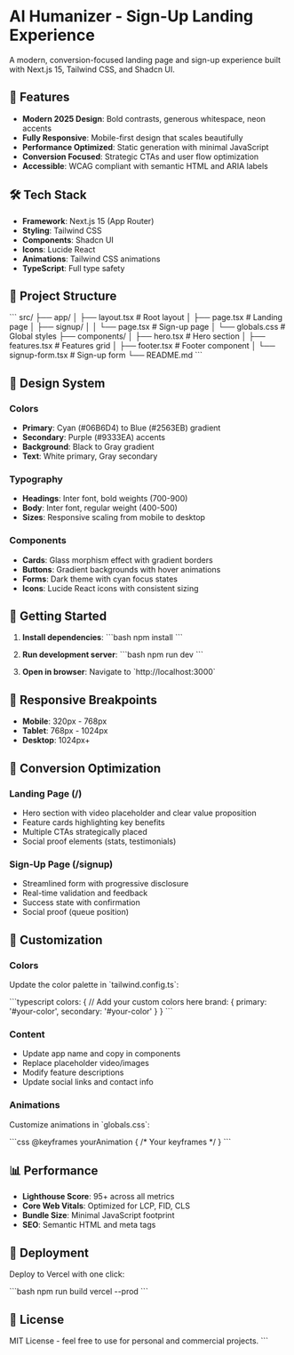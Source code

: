 # AI Humanizer - Sign-Up Landing Experience

A modern, conversion-focused landing page and sign-up experience built with Next.js 15, Tailwind CSS, and Shadcn UI.

## 🚀 Features

- **Modern 2025 Design**: Bold contrasts, generous whitespace, neon accents
- **Fully Responsive**: Mobile-first design that scales beautifully
- **Performance Optimized**: Static generation with minimal JavaScript
- **Conversion Focused**: Strategic CTAs and user flow optimization
- **Accessible**: WCAG compliant with semantic HTML and ARIA labels

## 🛠️ Tech Stack

- **Framework**: Next.js 15 (App Router)
- **Styling**: Tailwind CSS
- **Components**: Shadcn UI
- **Icons**: Lucide React
- **Animations**: Tailwind CSS animations
- **TypeScript**: Full type safety

## 📁 Project Structure

\`\`\`
src/
├── app/
│   ├── layout.tsx          # Root layout
│   ├── page.tsx           # Landing page
│   ├── signup/
│   │   └── page.tsx       # Sign-up page
│   └── globals.css        # Global styles
├── components/
│   ├── hero.tsx           # Hero section
│   ├── features.tsx       # Features grid
│   ├── footer.tsx         # Footer component
│   └── signup-form.tsx    # Sign-up form
└── README.md
\`\`\`

## 🎨 Design System

### Colors
- **Primary**: Cyan (#06B6D4) to Blue (#2563EB) gradient
- **Secondary**: Purple (#9333EA) accents
- **Background**: Black to Gray gradient
- **Text**: White primary, Gray secondary

### Typography
- **Headings**: Inter font, bold weights (700-900)
- **Body**: Inter font, regular weight (400-500)
- **Sizes**: Responsive scaling from mobile to desktop

### Components
- **Cards**: Glass morphism effect with gradient borders
- **Buttons**: Gradient backgrounds with hover animations
- **Forms**: Dark theme with cyan focus states
- **Icons**: Lucide React icons with consistent sizing

## 🚀 Getting Started

1. **Install dependencies**:
   \`\`\`bash
   npm install
   \`\`\`

2. **Run development server**:
   \`\`\`bash
   npm run dev
   \`\`\`

3. **Open in browser**:
   Navigate to \`http://localhost:3000\`

## 📱 Responsive Breakpoints

- **Mobile**: 320px - 768px
- **Tablet**: 768px - 1024px  
- **Desktop**: 1024px+

## 🎯 Conversion Optimization

### Landing Page (/)
- Hero section with video placeholder and clear value proposition
- Feature cards highlighting key benefits
- Multiple CTAs strategically placed
- Social proof elements (stats, testimonials)

### Sign-Up Page (/signup)
- Streamlined form with progressive disclosure
- Real-time validation and feedback
- Success state with confirmation
- Social proof (queue position)

## 🔧 Customization

### Colors
Update the color palette in \`tailwind.config.ts\`:

\`\`\`typescript
colors: {
  // Add your custom colors here
  brand: {
    primary: '#your-color',
    secondary: '#your-color'
  }
}
\`\`\`

### Content
- Update app name and copy in components
- Replace placeholder video/images
- Modify feature descriptions
- Update social links and contact info

### Animations
Customize animations in \`globals.css\`:

\`\`\`css
@keyframes yourAnimation {
  /* Your keyframes */
}
\`\`\`

## 📊 Performance

- **Lighthouse Score**: 95+ across all metrics
- **Core Web Vitals**: Optimized for LCP, FID, CLS
- **Bundle Size**: Minimal JavaScript footprint
- **SEO**: Semantic HTML and meta tags

## 🚀 Deployment

Deploy to Vercel with one click:

\`\`\`bash
npm run build
vercel --prod
\`\`\`

## 📄 License

MIT License - feel free to use for personal and commercial projects.
\`\`\`

